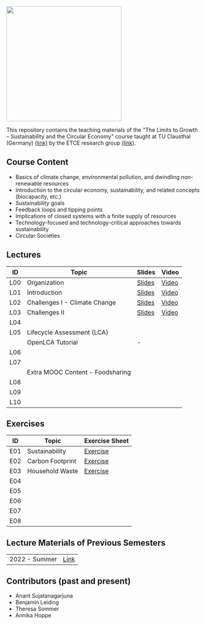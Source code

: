 <img src="https://www.presse.tu-clausthal.de/fileadmin/Presse/images/Corporate_Design/Logo/Logo_TUC_en_CMYK.jpg" width="300">

This repository contains the teaching materials of the "The Limits to Growth – Sustainability and the Circular Economy" course taught at TU Clausthal (Germany) [(link)](https://www.isse.tu-clausthal.de/en/) by the ETCE research group [(link)](https://etce-lab.com).

## Course Content

- Basics of climate change, environmental pollution, and dwindling non-renewable resources
- Introduction to the circular economy, sustainability, and related concepts (biocapacity, etc.)
- Sustainability goals
- Feedback loops and tipping points
- Implications of closed systems with a finite supply of resources
- Technology-focused and technology-critical approaches towards sustainability
- Circular Societies


## Lectures

| ID    | Topic                                   | Slides                                                | Video |
|-------|-----------------------------------------|-------------------------------------------------------|-------|
| L00   | Organization                            | [Slides](LTG-L00-Organization.pdf)      | [Video](https://video.tu-clausthal.de/vorlesung/1338.html?token=Mm1FaHlCMkpjRjZwQkVjME1wbURpUG9NYmsrcGtzbWxnNHpVNUMxZHFIaz0=) |
| L01   | Introduction           		          | [Slides](LTG-L01-Introduction.pdf)  | [Video](https://video.tu-clausthal.de/vorlesung/1338.html?token=Mm1FaHlCMkpjRjZwQkVjME1wbURpUG9NYmsrcGtzbWxnNHpVNUMxZHFIaz0=) |
| L02   | Challenges I - Climate Change | [Slides](LTG-L02-Challenges-I.pdf) | [Video](https://video.tu-clausthal.de/vorlesung/1338.html?token=Mm1FaHlCMkpjRjZwQkVjME1wbURpUG9NYmsrcGtzbWxnNHpVNUMxZHFIaz0=) |
| L03   | Challenges II | [Slides](LTG-L03-Challenges-II.pdf) | [Video](https://sync.academiccloud.de/index.php/s/lJF0iUWpNRNjY51) |
| L04   | 	  |  |  |
| L05   | Lifecycle Assessment (LCA)              |   |  |
|       | OpenLCA Tutorial                        | - |  |
| L06   |  	  |  |  |
| L07   |  	  |  |  |
|       | Extra MOOC Content - Foodsharing        |   |   |
| L08   | 	  |  |  |
| L09   | 	  |  |  |
| L10   |	  |  |  |

## Exercises

| ID    | Topic                                   | Exercise Sheet                                     |
|-------|-----------------------------------------|----------------------------------------------------|
| E01   | Sustainability    | [Exercise](Exercises/E01-Sustainability.pdf)  |
| E02   | Carbon Footprint  | [Exercise](Exercises/E02-CarbonFootprint.pdf) |
| E03   | Household Waste   | [Exercise](Exercises/E03-Household-Waste.pdf) |
| E04   |                   |       |
| E05   |                   |       |
| E06   |                   |       |
| E07   |                   |       |
| E08   |                   |       |

## Lecture Materials of Previous Semesters

|                |                                         | 
|----------------|-----------------------------------------|
| 2022 - Summer  | [Link](0_ARCHIVE/Summer-2022/README.md) |


## Contributors (past and present)
- Anant Sujatanagarjuna
- Benjamin Leiding
- Theresa Sommer
- Annika Hoppe
